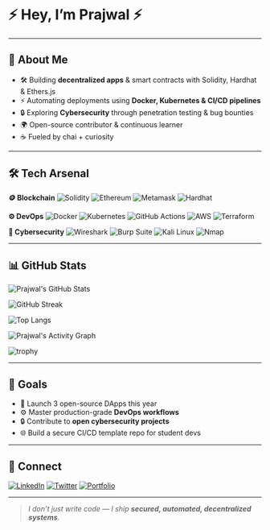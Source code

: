 

# ⚡ Hey, I’m Prajwal ⚡

---

## 🚀 About Me

* 🛠️ Building **decentralized apps** & smart contracts with Solidity, Hardhat & Ethers.js
* ⚡ Automating deployments using **Docker, Kubernetes & CI/CD pipelines**
* 🔒 Exploring **Cybersecurity** through penetration testing & bug bounties
* 🌍 Open-source contributor & continuous learner
* ☕ Fueled by chai + curiosity

---

## 🛠 Tech Arsenal

**🪙 Blockchain**
![Solidity](https://img.shields.io/badge/Solidity-363636?style=for-the-badge\&logo=solidity\&logoColor=white)
![Ethereum](https://img.shields.io/badge/Ethereum-3C3C3D?style=for-the-badge\&logo=ethereum\&logoColor=white)
![Metamask](https://img.shields.io/badge/MetaMask-F6851B?style=for-the-badge\&logo=metamask\&logoColor=white)
![Hardhat](https://img.shields.io/badge/Hardhat-FCC624?style=for-the-badge\&logo=ethereum\&logoColor=black)

**⚙️ DevOps**
![Docker](https://img.shields.io/badge/Docker-2496ED?style=for-the-badge\&logo=docker\&logoColor=white)
![Kubernetes](https://img.shields.io/badge/Kubernetes-326CE5?style=for-the-badge\&logo=kubernetes\&logoColor=white)
![GitHub Actions](https://img.shields.io/badge/GitHub_Actions-2088FF?style=for-the-badge\&logo=github-actions\&logoColor=white)
![AWS](https://img.shields.io/badge/AWS-232F3E?style=for-the-badge\&logo=amazon-aws\&logoColor=white)
![Terraform](https://img.shields.io/badge/Terraform-7B42BC?style=for-the-badge\&logo=terraform\&logoColor=white)

**🔐 Cybersecurity**
![Wireshark](https://img.shields.io/badge/Wireshark-1679A7?style=for-the-badge\&logo=wireshark\&logoColor=white)
![Burp Suite](https://img.shields.io/badge/Burp_Suite-FF6633?style=for-the-badge\&logo=burp-suite\&logoColor=white)
![Kali Linux](https://img.shields.io/badge/Kali_Linux-557C94?style=for-the-badge\&logo=kali-linux\&logoColor=white)
![Nmap](https://img.shields.io/badge/Nmap-2C2C2C?style=for-the-badge\&logo=nmap\&logoColor=white)

---

## 📊 GitHub Stats

<p align="center">

![Prajwal's GitHub Stats](https://github-readme-stats.vercel.app/api?username=prajwal\&show_icons=true\&theme=tokyonight\&count_private=true\&include_all_commits=true)

![GitHub Streak](https://streak-stats.demolab.com?user=prajwal\&theme=tokyonight\&hide_border=true)

![Top Langs](https://github-readme-stats.vercel.app/api/top-langs/?username=prajwal\&layout=compact\&theme=tokyonight\&langs_count=8)

![Prajwal's Activity Graph](https://github-readme-activity-graph.vercel.app/graph?username=prajwal\&theme=tokyo-night)

![trophy](https://github-profile-trophy.vercel.app/?username=prajwal\&theme=matrix\&margin-w=15\&margin-h=15)

</p>

---

## 🎯 Goals

* 🚀 Launch 3 open-source DApps this year
* ⚙️ Master production-grade **DevOps workflows**
* 🔒 Contribute to **open cybersecurity projects**
* 🌐 Build a secure CI/CD template repo for student devs

---

## 🔗 Connect

[![LinkedIn](https://img.shields.io/badge/-LinkedIn-blue?style=flat-square\&logo=linkedin)](#)
[![Twitter](https://img.shields.io/badge/-Twitter-1DA1F2?style=flat-square\&logo=twitter)](#)
[![Portfolio](https://img.shields.io/badge/Portfolio-%23?style=flat-square\&logo=google-chrome)](#)

---

> *I don’t just write code — I ship **secured, automated, decentralized systems**.*
